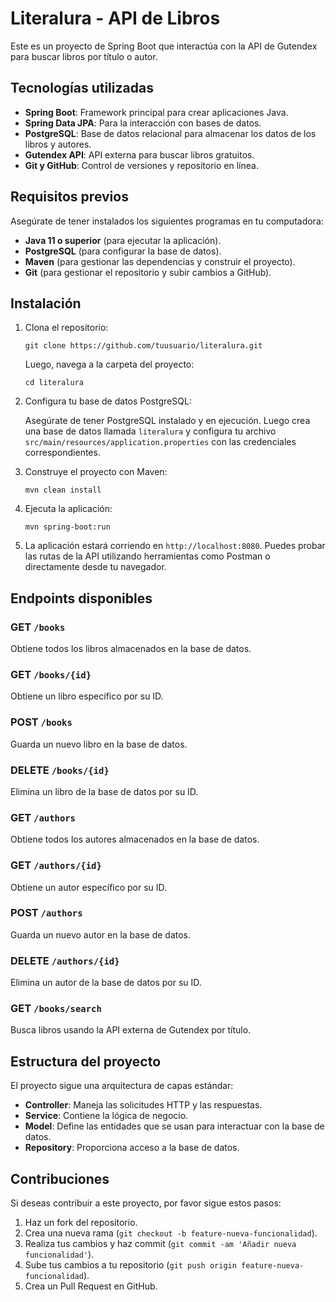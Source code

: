 # Literalura - API de Libros

Este es un proyecto de Spring Boot que interactúa con la API de Gutendex para buscar libros por título o autor.

## Tecnologías utilizadas

- **Spring Boot**: Framework principal para crear aplicaciones Java.
- **Spring Data JPA**: Para la interacción con bases de datos.
- **PostgreSQL**: Base de datos relacional para almacenar los datos de los libros y autores.
- **Gutendex API**: API externa para buscar libros gratuitos.
- **Git y GitHub**: Control de versiones y repositorio en línea.

## Requisitos previos

Asegúrate de tener instalados los siguientes programas en tu computadora:

- **Java 11 o superior** (para ejecutar la aplicación).
- **PostgreSQL** (para configurar la base de datos).
- **Maven** (para gestionar las dependencias y construir el proyecto).
- **Git** (para gestionar el repositorio y subir cambios a GitHub).

## Instalación

1. Clona el repositorio:

   `git clone https://github.com/tuusuario/literalura.git`

   Luego, navega a la carpeta del proyecto:
   
   `cd literalura`

2. Configura tu base de datos PostgreSQL:

   Asegúrate de tener PostgreSQL instalado y en ejecución. Luego crea una base de datos llamada `literalura` y configura tu archivo `src/main/resources/application.properties` con las credenciales correspondientes.

3. Construye el proyecto con Maven:

   `mvn clean install`

4. Ejecuta la aplicación:

   `mvn spring-boot:run`

5. La aplicación estará corriendo en `http://localhost:8080`. Puedes probar las rutas de la API utilizando herramientas como Postman o directamente desde tu navegador.

## Endpoints disponibles

### **GET** `/books`
Obtiene todos los libros almacenados en la base de datos.

### **GET** `/books/{id}`
Obtiene un libro específico por su ID.

### **POST** `/books`
Guarda un nuevo libro en la base de datos.

### **DELETE** `/books/{id}`
Elimina un libro de la base de datos por su ID.

### **GET** `/authors`
Obtiene todos los autores almacenados en la base de datos.

### **GET** `/authors/{id}`
Obtiene un autor específico por su ID.

### **POST** `/authors`
Guarda un nuevo autor en la base de datos.

### **DELETE** `/authors/{id}`
Elimina un autor de la base de datos por su ID.

### **GET** `/books/search`
Busca libros usando la API externa de Gutendex por título.

## Estructura del proyecto

El proyecto sigue una arquitectura de capas estándar:

- **Controller**: Maneja las solicitudes HTTP y las respuestas.
- **Service**: Contiene la lógica de negocio.
- **Model**: Define las entidades que se usan para interactuar con la base de datos.
- **Repository**: Proporciona acceso a la base de datos.

## Contribuciones

Si deseas contribuir a este proyecto, por favor sigue estos pasos:

1. Haz un fork del repositorio.
2. Crea una nueva rama (`git checkout -b feature-nueva-funcionalidad`).
3. Realiza tus cambios y haz commit (`git commit -am 'Añadir nueva funcionalidad'`).
4. Sube tus cambios a tu repositorio (`git push origin feature-nueva-funcionalidad`).
5. Crea un Pull Request en GitHub.

